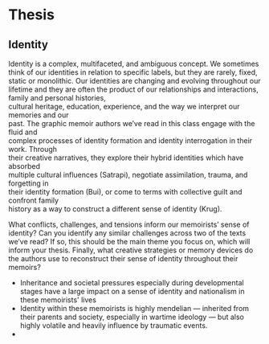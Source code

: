 # Thesis

## Identity

Identity is a complex, multifaceted, and ambiguous concept. We sometimes think of our identities in relation to specific labels, but they are rarely, fixed, static or monolithic. Our identities are changing and evolving throughout our lifetime and they are often the product of our relationships and interactions, family and personal histories,  
cultural heritage, education, experience, and the way we interpret our memories and our  
past. The graphic memoir authors we’ve read in this class engage with the fluid and  
complex processes of identity formation and identity interrogation in their work. Through  
their creative narratives, they explore their hybrid identities which have absorbed  
multiple cultural influences (Satrapi), negotiate assimilation, trauma, and forgetting in  
their identity formation (Bui), or come to terms with collective guilt and confront family  
history as a way to construct a different sense of identity (Krug).

What conflicts, challenges, and tensions inform our memoirists’ sense of identity? Can you identify any similar challenges across two of the texts we’ve read? If so, this should be the main theme you focus on, which will inform your thesis. Finally, what creative strategies or memory devices do the authors use to reconstruct their sense of identity throughout their memoirs?

- Inheritance and societal pressures especially during developmental stages have a large impact on a sense of identity and nationalism in these memoirists' lives
- Identity within these memoirists is highly mendelian — inherited from their parents and society, especially in wartime ideology — but also highly volatile and heavily influence by traumatic events.
- 
